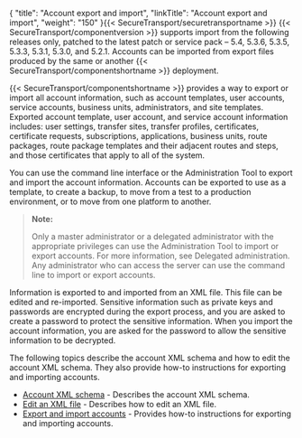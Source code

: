 {
    "title": "Account export and import",
    "linkTitle": "Account export and import",
    "weight": "150"
}{{< SecureTransport/securetransportname  >}} {{< SecureTransport/componentversion  >}} supports import from the following releases only, patched to the latest patch or service pack – 5.4, 5.3.6, 5.3.5, 5.3.3, 5.3.1, 5.3.0, and 5.2.1. Accounts can be imported from export files produced by the same or another {{< SecureTransport/componentshortname  >}} deployment.

{{< SecureTransport/componentshortname  >}} provides a way to export or import all account information, such as account templates, user accounts, service accounts, business units, administrators, and site templates. Exported account template, user account, and service account information includes: user settings, transfer sites, transfer profiles, certificates, certificate requests, subscriptions, applications, business units, route packages, route package templates and their adjacent routes and steps, and those certificates that apply to all of the system.

You can use the command line interface or the Administration Tool to export and import the account information. Accounts can be exported to use as a template, to create a backup, to move from a test to a production environment, or to move from one platform to another.

> **Note:**
>
> Only a master administrator or a delegated administrator with the appropriate privileges can use the Administration Tool to import or export accounts. For more information, see Delegated administration. Any administrator who can access the server can use the command line to import or export accounts.

Information is exported to and imported from an XML file. This file can be edited and re-imported. Sensitive information such as private keys and passwords are encrypted during the export process, and you are asked to create a password to protect the sensitive information. When you import the account information, you are asked for the password to allow the sensitive information to be decrypted.

The following topics describe the account XML schema and how to edit the account XML schema. They also provide how-to instructions for exporting and importing accounts.

-   [Account XML schema](c_st_account_xml_schema) - Describes the account XML schema.
-   [Edit an XML file](c_st_edit_xml_file) - Describes how to edit an XML file.
-   [Export and import accounts](t_st_importandexportaccounts) - Provides how-to instructions for exporting and importing accounts.
